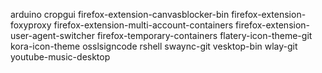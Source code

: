 arduino
cropgui
firefox-extension-canvasblocker-bin
firefox-extension-foxyproxy
firefox-extension-multi-account-containers
firefox-extension-user-agent-switcher
firefox-temporary-containers
flatery-icon-theme-git
kora-icon-theme
osslsigncode
rshell
swaync-git
vesktop-bin
wlay-git
youtube-music-desktop
